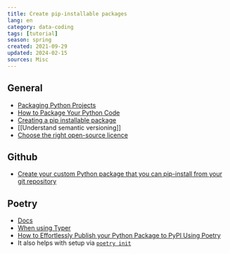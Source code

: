 ```yaml
---
title: Create pip-installable packages
lang: en 
category: data-coding
tags: [tutorial]
season: spring
created: 2021-09-29
updated: 2024-02-15
sources: Misc
---
```


## General
- [Packaging Python Projects](https://packaging.python.org/tutorials/packaging-projects/)
- [How to Package Your Python Code](https://towardsdatascience.com/how-to-package-your-python-code-df5a7739ab2e)
- [Creating a pip installable package](https://betterscientificsoftware.github.io/python-for-hpc/tutorials/python-pypi-packaging/)
- [[Understand semantic versioning]]
- [Choose the right open-source licence](https://choosealicense.com/)

## Github
- [Create your custom Python package that you can pip-install from your git repository](https://towardsdatascience.com/create-your-custom-python-package-that-you-can-pip-install-from-your-git-repository-f90465867893)

## Poetry
- [Docs](https://python-poetry.org/docs/basic-usage/)
- [When using Typer](https://typer.tiangolo.com/tutorial/package/)
- [How to Effortlessly Publish your Python Package to PyPI Using Poetry](https://towardsdatascience.com/how-to-effortlessly-publish-your-python-package-to-pypi-using-poetry-44b305362f9f)
- It also helps with setup via [`poetry init`](https://python-poetry.org/docs/cli/#init)

